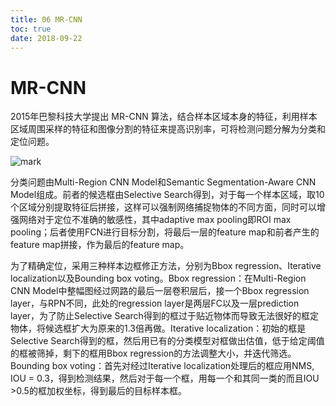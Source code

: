 ```yaml
---
title: 06 MR-CNN
toc: true
date: 2018-09-22
---
```

# MR-CNN


2015年巴黎科技大学提出 MR-CNN 算法，结合样本区域本身的特征，利用样本区域周围采样的特征和图像分割的特征来提高识别率，可将检测问题分解为分类和定位问题。

![mark](http://images.iterate.site/blog/image/180922/0EfgDdLe1E.png?imageslim)



分类问题由Multi-Region CNN Model和Semantic Segmentation-Aware CNN Model组成。前者的候选框由Selective Search得到，对于每一个样本区域，取10个区域分别提取特征后拼接，这样可以强制网络捕捉物体的不同方面，同时可以增强网络对于定位不准确的敏感性，其中adaptive max pooling即ROI max pooling；后者使用FCN进行目标分割，将最后一层的feature map和前者产生的feature map拼接，作为最后的feature map。

为了精确定位，采用三种样本边框修正方法，分别为Bbox regression、Iterative localization以及Bounding box voting。Bbox regression：在Multi-Region CNN Model中整幅图经过网路的最后一层卷积层后，接一个Bbox regression layer，与RPN不同，此处的regression layer是两层FC以及一层prediction layer，为了防止Selective Search得到的框过于贴近物体而导致无法很好的框定物体，将候选框扩大为原来的1.3倍再做。Iterative localization：初始的框是Selective Search得到的框，然后用已有的分类模型对框做出估值，低于给定阈值的框被筛掉，剩下的框用Bbox regression的方法调整大小，并迭代筛选。Bounding box voting：首先对经过Iterative localization处理后的框应用NMS, IOU = 0.3，得到检测结果，然后对于每一个框，用每一个和其同一类的而且IOU >0.5的框加权坐标，得到最后的目标样本框。
